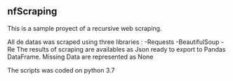 ## nfScraping
This is a sample proyect of a recursive web scraping.

All de datas was scraped using three libraries :
  -Requests
  -BeautifulSoup
  -Re
The results of scraping are availables as Json ready to export to Pandas DataFrame.
Missing Data are represented as None

The scripts was coded on python 3.7
